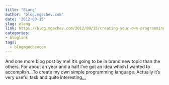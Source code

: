```yaml
---
title: "ELang"
author: 'blog.mgechev.com'
date: '2012-09-15'
slug: elang
link: https://blog.mgechev.com/2012/09/15/creating-your-own-programming-language/
categories:
- bloglink
tags:
  - blogmgechevcom
---
```


And one more blog post by me! It’s going to be in brand new topic than the others. For about an year and a half I’ve got an idea which I wanted to accomplish...To create my own simple programming language. Actually it’s very useful task and quite interesting[... <i class="fas fa-external-link-alt"></i>](https://blog.mgechev.com/2012/09/15/creating-your-own-programming-language/)

